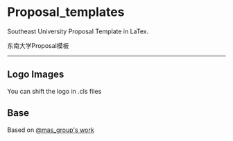 # Proposal_templates
Southeast University Proposal Template in LaTex.

东南大学Proposal模板 

-------------------------------
## Logo Images
You can shift the logo in .cls files

## Base

Based on [@mas_group's work](https://github.com/mas-group/project-proposal)
